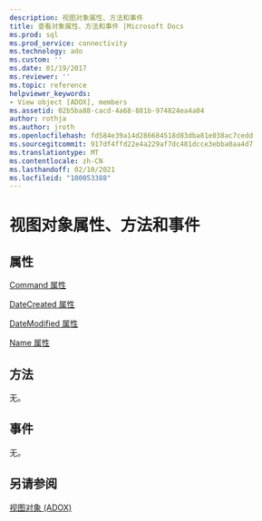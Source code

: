 ```yaml
---
description: 视图对象属性、方法和事件
title: 查看对象属性、方法和事件 |Microsoft Docs
ms.prod: sql
ms.prod_service: connectivity
ms.technology: ado
ms.custom: ''
ms.date: 01/19/2017
ms.reviewer: ''
ms.topic: reference
helpviewer_keywords:
- View object [ADOX], members
ms.assetid: 02b5ba88-cacd-4a68-881b-974824ea4a04
author: rothja
ms.author: jroth
ms.openlocfilehash: fd584e39a14d286684518d83dba81e038ac7cedd
ms.sourcegitcommit: 917df4ffd22e4a229af7dc481dcce3ebba0aa4d7
ms.translationtype: MT
ms.contentlocale: zh-CN
ms.lasthandoff: 02/10/2021
ms.locfileid: "100053388"
---
```

# <a name="view-object-properties-methods-and-events"></a>视图对象属性、方法和事件
## <a name="properties"></a>属性  
 [Command 属性](./command-property-adox.md)  
  
 [DateCreated 属性](./datecreated-property-adox.md)  
  
 [DateModified 属性](./datemodified-property-adox.md)  
  
 [Name 属性](./name-property-adox.md)  
  
## <a name="methods"></a>方法  
 无。  
  
## <a name="events"></a>事件  
 无。  
  
## <a name="see-also"></a>另请参阅  
 [视图对象 (ADOX)](./view-object-adox.md)